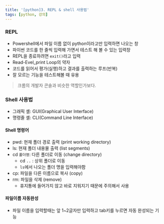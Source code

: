```yaml
---
title: '[python]3. REPL & shell 사용법'
tags: [python, 강의]
---
```


### REPL

- Powershell에서 파일 이름 없이 python이라고만 입력하면 나오는 창
- 파이썬 코드를 한 줄씩 입력해 가면서 테스트 해 볼 수 있는 입력창
- REPL을 종료하려면 `exit()`라고 입력
- Read-Evel_print Loop의 약자
- 코드를 읽어서 평가(실행)하고 결과를 출력하는 루프(반복)
- 잘 모르는 기능을 테스트해볼 때 유용

> 크롬의 개발자 콘솔과 비슷한 역할인가보다.

### Shell 사용법

- 그래픽 셸: GUI(Graphical User Interface)
- 명령줄 셸: CLI(Command Line Interface)

#### Shell 명령어

- pwd: 현재 폴더 경로 출력 (print working directory)
- ls: 현재 폴더 내용물 출력 (list segments)
- cd `폴더명`: 다른 폴더로 이동 (change directory)
  - cd `..` : 상위 폴더로 이동
  - `ls`에서 나오는 폴더 명을 입력해야함
- cp: 파일을 다른 이름으로 복사 (copy)
- rm: 파일을 삭제 (remove)
  - 휴지통에 들어가지 않고 바로 지워지기 때문에 주의해서 사용

#### 파일이름 자동완성

- 파일 이름을 입력할때는 앞 1~2글자만 입력하고 tab키를 누르면 자동 완성되는 기능

